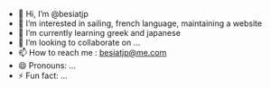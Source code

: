 - 👋 Hi, I’m @besiatjp
- 👀 I’m interested in sailing, french language, maintaining a website
- 🌱 I’m currently learning greek and japanese
- 💞️ I’m looking to collaborate on ...
- 📫 How to reach me : besiatjp@me.com
- 😄 Pronouns: ...
- ⚡ Fun fact: ...

<!---
besiatjp/besiatjp is a ✨ special ✨ repository because its `README.md` (this file) appears on your GitHub profile.
You can click the Preview link to take a look at your changes.
--->
